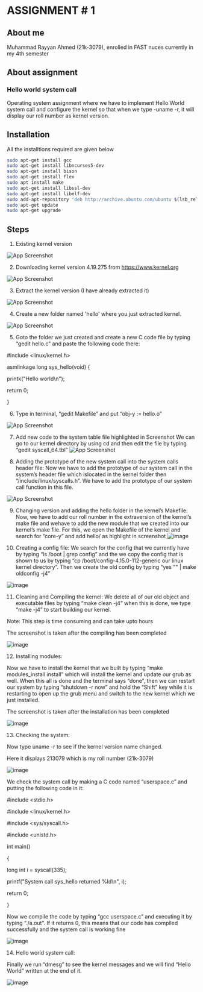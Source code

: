 

# ASSIGNMENT # 1
## About me

Muhammad Rayyan Ahmed (21k-3079), enrolled in FAST nuces currently in my 4th semester 

## About assignment

### Hello world system call

Operating system assignment where we have to implement Hello World system call and configure the kernel so that when we type -uname -r, it will display our roll number as kernel version.




## Installation

All the installtions required are given below

```bash
sudo apt-get install gcc
sudo apt-get install libncurses5-dev
sudo apt-get install bison
sudo apt-get install flex
sudo apt install make
sudo apt-get install libssl-dev
sudo apt-get install libelf-dev
sudo add-apt-repository "deb http://archive.ubuntu.com/ubuntu $(lsb_release -sc) mainuniverse"
sudo apt-get update
sudo apt-get upgrade
```
    
## Steps

1) Existing kernel version

![App Screenshot](https://user-images.githubusercontent.com/124567636/222946374-b7796cae-82ce-48f4-955d-3f8e7b498905.png)

2) Downloading kernel version 4.19.275 from https://www.kernel.org

![App Screenshot](https://user-images.githubusercontent.com/124567636/222946491-648227de-cf5b-4a57-a194-fa0e7d1eb539.png)

3) Extract the kernel version (I have already extracted it)

![App Screenshot](https://user-images.githubusercontent.com/124567636/222947101-d26572ce-f1af-445f-b51e-3e0ec28020a0.png)

4) Create a new folder named 'hello' where you just extracted kernel.

![App Screenshot](https://user-images.githubusercontent.com/124567636/222947156-44a8c5cd-5681-4b47-8bf2-4cb90a1210ff.png)

5) Goto the folder we just created and create a new C code file by typing “gedit hello.c” and paste the following code there: 

#include <linux/kernel.h>

asmlinkage long sys_hello(void)
{

printk("Hello world\n");

return 0;

}

6) Type in terminal, “gedit Makefile” and put “obj-y := hello.o” 

![App Screenshot](https://user-images.githubusercontent.com/124567636/222947376-d35b5476-4c19-4e1c-997f-682edd548b1f.png)

7) Add new code to the system table file highlighted in Screenshot
We can go to our kernel directory by using cd and then edit the file by typing “gedit syscall_64.tbl”
![App Screenshot](https://user-images.githubusercontent.com/124567636/222947520-9be2bb15-f1fd-48d0-a6a1-a303a095d988.png)

8) Adding the prototype of the new system call into the system calls header file:
Now we have to add the prototype of our system call in the system’s header file which islocated in the kernel folder then “/include/linux/syscalls.h”. We have to add the prototype of our system call function in this file.

![App Screenshot](https://user-images.githubusercontent.com/124567636/222947792-a8a177e5-2425-4790-a13f-ec5a88f15023.png)

9) Changing version and adding the hello folder in the kernel’s Makefile:
Now, we have to add our roll number in the extraversion of the kernel’s make file and wehave to add the new module that we created into our kernel’s make file. For this, we open the Makefile of the kernel and search for “core-y” and add hello/ as highlight in screenshot 
![image](https://user-images.githubusercontent.com/124567636/222948279-2e533ead-d174-4708-a7cd-57b6d541210b.png)

10) Creating a config file:
We search for the config that we currently have by typing “ls /boot | grep config” and the we copy the config that is shown to us by typing “cp /boot/config-4.15.0-112-generic our linux kernel directory”. Then we create the old config by typing “yes "" | make oldconfig -j4”

![image](https://user-images.githubusercontent.com/124567636/222948357-e5fff0ac-2c0b-4e63-998d-6479b0164685.png)

11) Cleaning and Compiling the kernel:
We delete all of our old object and executable files by typing “make clean -j4” when this is done, we type “make -j4” to start building our kernel.

Note: This step is time consuming and can take upto hours

The screenshot is taken after the compiling has been completed 

![image](https://user-images.githubusercontent.com/124567636/222948654-810ba632-6fec-4549-8978-722227d1bc09.png)

12) Installing modules:

Now we have to install the kernel that we built by typing “make modules_install install” which will install the kernel and update our grub as well. When this all is done and the terminal says “done”, then we can restart our system by typing “shutdown -r now” and hold the “Shift” key while it is restarting to open up the grub menu and switch to the new kernel which we just installed.

The screenshot is taken after the installation has been completed 

![image](https://user-images.githubusercontent.com/124567636/222948828-178572fd-6029-4445-a97a-767dc8cab39a.png)

13) Checking the system:

Now type uname -r to see if the kernel version name changed.

Here it displays 213079 which is my roll number (21k-3079)

![image](https://user-images.githubusercontent.com/124567636/222948908-a80ea48e-0208-4209-b71a-cb7e9bd4c731.png)

We check the system call by making a C code
named “userspace.c” and putting the following code in it:

#include <stdio.h>

#include <linux/kernel.h>

#include <sys/syscall.h>

#include <unistd.h>

int main()

{

long int i = syscall(335);

printf("System call sys_hello returned %ld\n", i);

return 0;

}

Now we compile the code by typing “gcc userspace.c” and executing it by typing
“./a.out”. If it returns 0, this means that our code has compiled successfully and the system call is working fine

![image](https://user-images.githubusercontent.com/124567636/222949872-bddcae98-0cd9-4561-9ca5-84ee12c4bdbc.png)

14) Hello world system call:

Finally we run “dmesg” to see the kernel messages and we will
find “Hello World” written at the end of it.

![image](https://user-images.githubusercontent.com/124567636/222949935-ccf183ac-b046-4dda-9d7b-21a3af56fc20.png)












